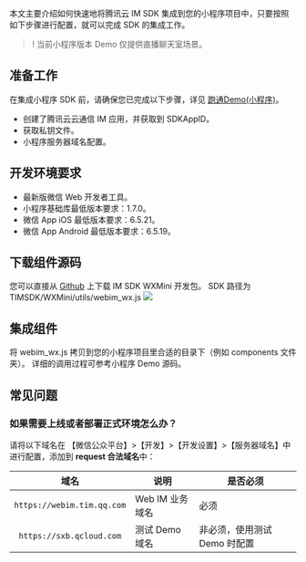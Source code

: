 本文主要介绍如何快速地将腾讯云 IM SDK 集成到您的小程序项目中，只要按照如下步骤进行配置，就可以完成 SDK 的集成工作。
>! 当前小程序版本 Demo 仅提供直播聊天室场景。

## 准备工作
在集成小程序 SDK 前，请确保您已完成以下步骤，详见 [跑通Demo(小程序)](https://cloud.tencent.com/document/product/269/32941)。
- 创建了腾讯云云通信 IM 应用，并获取到 SDKAppID。
- 获取私钥文件。
- 小程序服务器域名配置。

## 开发环境要求
- 最新版微信 Web 开发者工具。
- 小程序基础库最低版本要求：1.7.0。
- 微信 App iOS 最低版本要求：6.5.21。
- 微信 App Android 最低版本要求：6.5.19。

## 下载组件源码
您可以直接从 [Github](https://github.com/tencentyun/TIMSDK) 上下载 IM SDK WXMini 开发包。
SDK 路径为 TIMSDK/WXMini/utils/webim_wx.js
![](https://main.qcloudimg.com/raw/418f52960facd081c932cd34e77ce0a6.png)

## 集成组件
将 webim_wx.js 拷贝到您的小程序项目里合适的目录下（例如 components 文件夹）。
详细的调用过程可参考小程序 Demo 源码。

## 常见问题

### 如果需要上线或者部署正式环境怎么办？
请将以下域名在 【微信公众平台】>【开发】>【开发设置】>【服务器域名】中进行配置，添加到 **request 合法域名**中：

| 域名 | 说明 |  是否必须 |
|:-------:|---------|----|
|`https://webim.tim.qq.com` | Web IM 业务域名 | 必须|
|`https://sxb.qcloud.com` | 测试 Demo 域名 | 非必须，使用测试 Demo 时配置|
